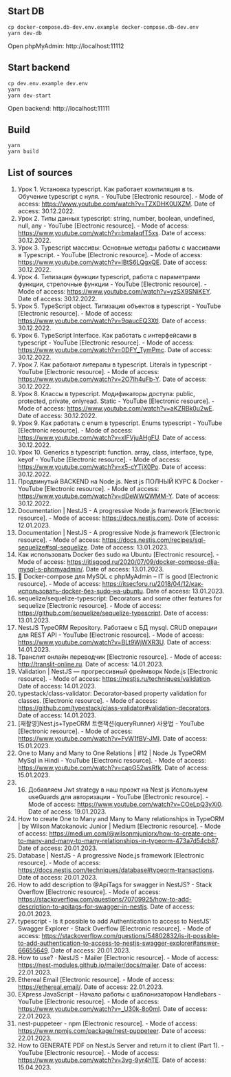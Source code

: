 ## Start DB

```
cp docker-compose.db-dev.env.example docker-compose.db-dev.env
yarn dev-db
```

Open phpMyAdmin: http://localhost:11112

## Start backend

```
cp dev.env.example dev.env
yarn
yarn dev-start
```

Open backend: http://localhost:11111

## Build

```
yarn
yarn build
```

## List of sources

1.
    Урок 1. Установка typescript. Как работает компиляция в ts. Обучение typescript с нуля. - YouTube
    [Electronic resource]. -
    Mode of access:
    https://www.youtube.com/watch?v=TZXDHK0UXZM.
    Date of access: 30.12.2022.
1.
    Урок 2. Типы данных typescript: string, number, boolean, undefined, null, any - YouTube
    [Electronic resource]. -
    Mode of access:
    https://www.youtube.com/watch?v=bmalaqfT5xs.
    Date of access: 30.12.2022.
1.
    Урок 3. Typescript массивы: Основные методы работы с массивами в Typescript. - YouTube
    [Electronic resource]. -
    Mode of access:
    https://www.youtube.com/watch?v=IBtS6LQgxQE.
    Date of access: 30.12.2022.
1.
    Урок 4. Типизация функции typescript, работа с параметрами функции, стрелочные функции - YouTube
    [Electronic resource]. -
    Mode of access:
    https://www.youtube.com/watch?v=yzSX9SNiKEY.
    Date of access: 30.12.2022.
1.
    Урок 5. TypeScript object. Типизация объектов в typescript - YouTube
    [Electronic resource]. -
    Mode of access:
    https://www.youtube.com/watch?v=9qaucEQ3XtI.
    Date of access: 30.12.2022.
1.
    Урок 6. TypeScript Interface. Как работать с интерфейсами в typescript - YouTube
    [Electronic resource]. -
    Mode of access:
    https://www.youtube.com/watch?v=0DFY_TymPmc.
    Date of access: 30.12.2022.
1.
    Урок 7. Как работают литералы в typescript. Literals in typescript - YouTube
    [Electronic resource]. -
    Mode of access:
    https://www.youtube.com/watch?v=2O7Ih4uFb-Y.
    Date of access: 30.12.2022.
1.
    Урок 8. Классы в typescript. Модификаторы доступа: public, protected, private, onlyread. Static - YouTube
    [Electronic resource]. -
    Mode of access:
    https://www.youtube.com/watch?v=aKZRBk0u2wE.
    Date of access: 30.12.2022.
1.
    Урок 9. Как работать с enum в typescript. Enums typescript - YouTube
    [Electronic resource]. -
    Mode of access:
    https://www.youtube.com/watch?v=xIFVjuAHgFU.
    Date of access: 30.12.2022.
1.
    Урок 10. Generics в typescript: function. array, class, interface, type, keyof - YouTube
    [Electronic resource]. -
    Mode of access:
    https://www.youtube.com/watch?v=x5-cYTjX0Po.
    Date of access: 30.12.2022.
1.
    Продвинутый BACKEND на Node.js. Nest js ПОЛНЫЙ КУРС &amp; Docker - YouTube
    [Electronic resource]. -
    Mode of access:
    https://www.youtube.com/watch?v=dDeWWQWMM-Y.
    Date of access: 30.12.2022.
1.
    Documentation | NestJS - A progressive Node.js framework
    [Electronic resource]. -
    Mode of access:
    https://docs.nestjs.com/.
    Date of access: 12.01.2023.
1.
    Documentation | NestJS - A progressive Node.js framework
    [Electronic resource]. -
    Mode of access:
    https://docs.nestjs.com/recipes/sql-sequelize#sql-sequelize.
    Date of access: 13.01.2023.
1.
    Как использовать Docker без sudo на Ubuntu
    [Electronic resource]. -
    Mode of access:
    https://itisgood.ru/2020/07/09/docker-compose-dlja-mysql-s-phpmyadmin/.
    Date of access: 13.01.2023.
1.
    🐳 Docker-compose для MySQL с phpMyAdmin – IT is good
    [Electronic resource]. -
    Mode of access:
    https://itsecforu.ru/2018/04/12/как-использовать-docker-без-sudo-на-ubuntu.
    Date of access: 13.01.2023.
1.
    sequelize/sequelize-typescript: Decorators and some other features for sequelize
    [Electronic resource]. -
    Mode of access:
    https://github.com/sequelize/sequelize-typescript.
    Date of access: 13.01.2023.
1.
    NestJS TypeORM Repository. Работаем с БД mysql. CRUD операции для REST API - YouTube
    [Electronic resource]. -
    Mode of access:
    https://www.youtube.com/watch?v=BLt9WjWXR3U.
    Date of access: 14.01.2023.
1.
    Транслит онлайн переводчик
    [Electronic resource]. -
    Mode of access:
    http://translit-online.ru.
    Date of access: 14.01.2023.
1.
    Validation | NestJS — прогрессивный фреймворк Node.js
    [Electronic resource]. -
    Mode of access:
    https://nestjs.ru/techniques/validation.
    Date of access: 14.01.2023.
1.
    typestack/class-validator: Decorator-based property validation for classes.
    [Electronic resource]. -
    Mode of access:
    https://github.com/typestack/class-validator#validation-decorators.
    Date of access: 14.01.2023.
1.
    [재촬영]Nest.js+TypeORM 트랜잭션(queryRunner) 사용법 - YouTube
    [Electronic resource]. -
    Mode of access:
    https://www.youtube.com/watch?v=FyW1fBV-JMI.
    Date of access: 15.01.2023.
1.
    One to Many and Many to One Relations | #12 | Node Js TypeORM MySql in Hindi - YouTube
    [Electronic resource]. -
    Mode of access:
    https://www.youtube.com/watch?v=capG52wsRfk.
    Date of access: 15.01.2023.
1.
    16. Добавляем Jwt strategy в наш проэкт на  Nest js  Используем useGuards для авторизации - YouTube
    [Electronic resource]. -
    Mode of access:
    https://www.youtube.com/watch?v=COeLpQ3yXi0.
    Date of access: 19.01.2023.
1.
    How to create One to Many and Many to Many relationships in TypeORM | by Wilson Matokanovic Junior | Medium
    [Electronic resource]. -
    Mode of access:
    https://medium.com/@wilsonmjuniorx/how-to-create-one-to-many-and-many-to-many-relationships-in-typeorm-473a7d54cb87.
    Date of access: 20.01.2023.
1.
    Database | NestJS - A progressive Node.js framework
    [Electronic resource]. -
    Mode of access:
    https://docs.nestjs.com/techniques/database#typeorm-transactions.
    Date of access: 20.01.2023.
1.
    How to add description to @ApiTags for swagger in NestJS? - Stack Overflow
    [Electronic resource]. -
    Mode of access:
    https://stackoverflow.com/questions/70709925/how-to-add-description-to-apitags-for-swagger-in-nestjs.
    Date of access: 20.01.2023.
1.
    typescript - Is it possible to add Authentication to access to NestJS' Swagger Explorer - Stack Overflow
    [Electronic resource]. -
    Mode of access:
    https://stackoverflow.com/questions/54802832/is-it-possible-to-add-authentication-to-access-to-nestjs-swagger-explorer#answer-66655649.
    Date of access: 20.01.2023.
1.
    How to use? · NestJS - Mailer
    [Electronic resource]. -
    Mode of access:
    https://nest-modules.github.io/mailer/docs/mailer.
    Date of access: 22.01.2023.
1.
    Ethereal Email
    [Electronic resource]. -
    Mode of access:
    https://ethereal.email/.
    Date of access: 22.01.2023.
1.
    EXpress JavaScript - Начало работы с шаблонизатором Handlebars - YouTube
    [Electronic resource]. -
    Mode of access:
    https://www.youtube.com/watch?v=_U30k-8o0mI.
    Date of access: 22.01.2023.
1.
    nest-puppeteer - npm
    [Electronic resource]. -
    Mode of access:
    https://www.npmjs.com/package/nest-puppeteer.
    Date of access: 22.01.2023.
1.
    How to GENERATE PDF on NestJs Server and return it to client (Part 1). - YouTube
    [Electronic resource]. -
    Mode of access:
    https://www.youtube.com/watch?v=3vg-9yr4hTE.
    Date of access: 15.04.2023.
